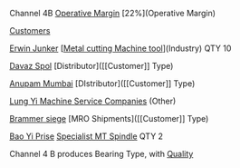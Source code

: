 
Channel 4B [Operative Margin]() [22%](Operative Margin)


[Customers](Industry)

[Erwin Junker](Customer)  [[Metal cutting Machine tool](Mach)](Industry) QTY 10

[Davaz Spol](Customer) [Distributor]([[Customer]] Type)

[Anupam Mumbai](Customer) [DIstributor]([[Customer]] Type)

[Lung Yi ](Customer)[Machine Service Companies](Industry) (Other)

[Brammer siege](Customer) [MRO Shipments]([[Customer]] Type)

[Bao Yi Prise](Customer) [Specialist MT Spindle](Industry) QTY 2


Channel 4 B produces Bearing Type, with [Quality](Quality.md)

